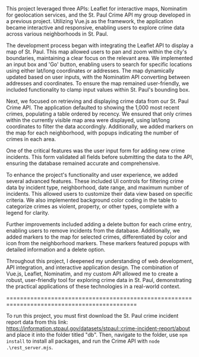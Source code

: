 This project leveraged three APIs: Leaflet for interactive maps, Nominatim for geolocation services, and the St. Paul Crime API my group developed in a previous project. Utilizing Vue.js as the framework, the application became interactive and responsive, enabling users to explore crime data across various neighborhoods in St. Paul.

The development process began with integrating the Leaflet API to display a map of St. Paul. This map allowed users to pan and zoom within the city's boundaries, maintaining a clear focus on the relevant area. We implemented an input box and 'Go' button, enabling users to search for specific locations using either lat/long coordinates or addresses. The map dynamically updated based on user inputs, with the Nominatim API converting between addresses and coordinates. To ensure the map remained user-friendly, we included functionality to clamp input values within St. Paul's bounding box.

Next, we focused on retrieving and displaying crime data from our St. Paul Crime API. The application defaulted to showing the 1,000 most recent crimes, populating a table ordered by recency. We ensured that only crimes within the currently visible map area were displayed, using lat/long coordinates to filter the data accordingly. Additionally, we added markers on the map for each neighborhood, with popups indicating the number of crimes in each area.

One of the critical features was the user input form for adding new crime incidents. This form validated all fields before submitting the data to the API, ensuring the database remained accurate and comprehensive.

To enhance the project's functionality and user experience, we added several advanced features. These included UI controls for filtering crime data by incident type, neighborhood, date range, and maximum number of incidents. This allowed users to customize their data view based on specific criteria. We also implemented background color coding in the table to categorize crimes as violent, property, or other types, complete with a legend for clarity.

Further improvements included adding a delete button for each crime entry, enabling users to remove incidents from the database. Additionally, we added markers to the map for selected crimes, differentiated by color and icon from the neighborhood markers. These markers featured popups with detailed information and a delete option.

Throughout this project, I deepened my understanding of web development, API integration, and interactive application design. The combination of Vue.js, Leaflet, Nominatim, and my custom API allowed me to create a robust, user-friendly tool for exploring crime data in St. Paul, demonstrating the practical applications of these technologies in a real-world context.

============================================================================================

To run this project, you must first download the St. Paul crime incident report data from this link: https://information.stpaul.gov/datasets/stpaul::crime-incident-report/about and place it into the folder titled "db". Then, navigate to the folder, use ```npm install``` to install all packages, and run the Crime API with ```node .\rest_server.mjs```. 


